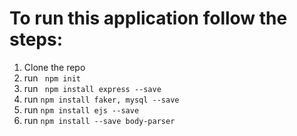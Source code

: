# To run this application follow the steps:

1. Clone the repo
2. run ``` npm init```
3. run ``` npm install express --save```
4. run ``` npm install faker, mysql --save ```
5. run ``` npm install ejs --save ```
6. run ``` npm install --save body-parser ```